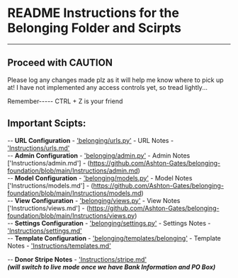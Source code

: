 # README Instructions for the Belonging Folder and Scirpts
------------------------------------------------------------------------------

## Proceed with **CAUTION**
Please log any changes made plz as it will help me know where to pick up at! I have not implemented any access controls yet, so tread lightly...

Remember----- CTRL + Z is your friend

## Important Scipts:
-- **URL Configuration** - ['belonging/urls.py'](https://github.com/Ashton-Gates/belonging-foundation/blob/main/belonging/urls.py) - URL Notes - ['Instructions/urls.md'](https://github.com/Ashton-Gates/belonging-foundation/blob/main/Instructions/urls.md)<br>
-- **Admin Configuration** - ['belonging/admin.py']() - Admin Notes ['Instructions/admin.md'] - (https://github.com/Ashton-Gates/belonging-foundation/blob/main/Instructions/admin.md)  <br>
-- **Model Configuration** - ['belonging/models.py']() - Model Notes ['Instructions/models.md'] - (https://github.com/Ashton-Gates/belonging-foundation/blob/main/Instructions/models.md)  <br>
-- **View Configuration** - ['belonging/views.py']() - View Notes ['Instructions/views.md'] - (https://github.com/Ashton-Gates/belonging-foundation/blob/main/Instructions/views.py)  <br>
-- **Settings Configuration** - ['belonging/settings.py']() - Settings Notes - ['Instructions/settings.md'](https://github.com/Ashton-Gates/belonging-foundation/blob/main/Instructions/settings.md) <br>
-- **Template Configuration** - ['belonging/templates/belonging']() - Template Notes - ['Instructions/templates.md']()  <br>

-- **Donor Stripe Notes** - ['Instructions/stripe.md'](https://github.com/Ashton-Gates/belonging-foundation/blob/main/Instructions/stripe.md)  <br> ***(will switch to live mode once we have Bank Information and PO Box)***


